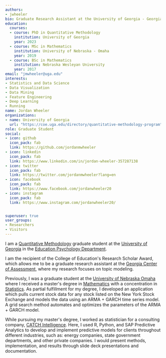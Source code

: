 ```yaml
---
authors:
- jwheeler
bio: Graduate Research Assistant at the University of Georgia - Georgia Center of Assessment.
education:
  courses:
  - course: PhD in Quantitative Methodology
    institution: University of Georgia
    year: 2023
  - course: MSc in Mathematics
    institution: University of Nebraska - Omaha
    year: 2019
  - course: BSc in Mathematics
    institution: Nebraska Wesleyan University
    year: 2017
email: "jmwheeler@uga.edu"
interests:
- Statistics and Data Science
- Data Visualization
- Data Mining
- Feature Engineering
- Deep Learning
- Running
name: Jordan Wheeler
organizations:
- name: University of Georgia
  url: "https://coe.uga.edu/directory/quantitative-methodology-program"
role: Graduate Student
social:
- icon: github
  icon_pack: fab
  link: https://github.com/jordanmwheeler
- icon: linkedin
  icon_pack: fab
  link: https://www.linkedin.com/in/jordan-wheeler-357287138
- icon: twitter
  icon_pack: fab
  link: https://twitter.com/jordanmwheeler?lang=en
- icon: facebook
  icon_pack: fab
  link: https://www.facebook.com/jordanwheeler20
- icon: instagram
  icon_pack: fab
  link: https://www.instagram.com/jordanwheeler20/


superuser: true
user_groups:
- Researchers
- Visitors
---
```


I am a <a href="https://coe.uga.edu/directory/quantitative-methodology-program" target="_blank">Quantitative Methodology</a> graduate student at the <a href="https://www.uga.edu/" target="_blank">University of Georgia</a> in the <a href="https://coe.uga.edu/directory/educational-psychology" target="_blank">Education Psychology Department</a>.

I am the recipient of the College of Education's Research Scholar Award, which allows me to be a graduate research assistant at the <a href="http://gca.coe.uga.edu/" target="_blank">Georgia Center of Assessment</a>, where my research focuses on topic modeling.

Previously, I was a graduate student at the <a href="https://www.unomaha.edu/" target="_blank">University of Nebraska Omaha</a> where I received a master's degree in <a href="https://www.unomaha.edu/college-of-arts-and-sciences/mathematics/index.php" target="_blank">Mathematics</a> with a concentration in <a href="https://catalog.unomaha.edu/graduate/degree-programs-certificates-minors/mathematics/mathematics-ms/#header" target="_blank">Statistics</a>. As partial fulfillment for my degree, I developed an application which pulls current stock data for any stock listed on the New York Stock Exchange and models the data using an ARMA + GARCH time series model. A grid search method automates and optimizes the parameters of the ARMA + GARCH model.

While pursuing my master's degree, I worked as statistician for a consulting company, <a href="https://catchintelligence.com/" target="_blank">CATCH Intelligence</a>. Here, I used R, Python, and SAP Predictive Analytics to develop and implement predictive models for clients throughout different industries, such as: energy companies, state government departments, and other private companies. I would present methods, implementation, and results through slide deck presentations and documentation.